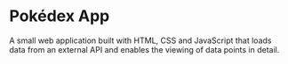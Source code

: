 # Pokédex App
A small web application built with HTML, CSS and JavaScript that loads data from an external API and enables the viewing of data points in detail.